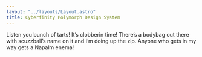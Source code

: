 ```yaml
---
layout: "../layouts/Layout.astro"
title: Cyberfinity Polymorph Design System
---
```


Listen you bunch of tarts! It’s clobberin time! There’s a bodybag out there with scuzzball’s name on it and I’m doing up the zip. Anyone who gets in my way gets a Napalm enema!
